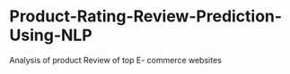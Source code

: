# Product-Rating-Review-Prediction-Using-NLP
Analysis of product Review of top E- commerce websites
